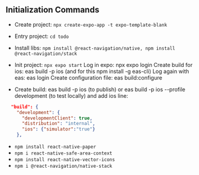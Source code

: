 ## Initialization Commands

- Create project: `npx create-expo-app -t expo-template-blank`
- Entry project: `cd todo`
- Install libs: `npm install @react-navigation/native, npm install @react-navigation/stack`
- Init project: `npx expo start`
Log in expo: npx expo login
Create build for ios: eas build -p ios (and for this npm install -g eas-cli)
Log again with eas: eas login
Create configuration file: eas build:configure

- Create build: eas build -p ios (to publish) or eas build -p ios --profile development (to test locally) and add ios line:
```json
  "build": {
    "development": {
      "developmentClient": true,
      "distribution": "internal",
      "ios": {"simulator":"true"}
    },
```
- `npm install react-native-paper`
- `npm i react-native-safe-area-context`
- `npm install react-native-vector-icons`
- `npm i @react-navigation/native-stack`